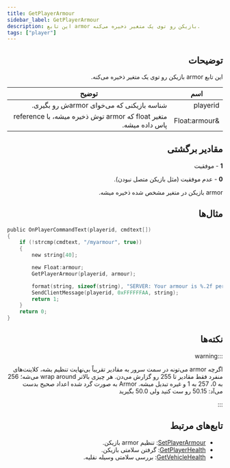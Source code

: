 ```yaml
---
title: GetPlayerArmour
sidebar_label: GetPlayerArmour
description: این تابع armor بازیکن رو توی یک متغیر ذخیره می‌کنه.
tags: ["player"]
---
```


<div dir="rtl" style={{ textAlign: "right" }}>

## توضیحات

این تابع armor بازیکن رو توی یک متغیر ذخیره می‌کنه.

| اسم          | توضیح                                               |
| ------------- | --------------------------------------------------------- |
| playerid      | شناسه بازیکنی که می‌خوای armorش رو بگیری.  |
| &Float:armour | متغیر float که armor توش ذخیره میشه، با reference پاس داده میشه. |

## مقادیر برگشتی

**1** - موفقیت

**0** - عدم موفقیت (مثل بازیکن متصل نبودن).

armor بازیکن در متغیر مشخص شده ذخیره میشه.

## مثال‌ها

</div>

```c
public OnPlayerCommandText(playerid, cmdtext[])
{
    if (!strcmp(cmdtext, "/myarmour", true))
    {
		new string[40];

		new Float:armour;
		GetPlayerArmour(playerid, armour);

		format(string, sizeof(string), "SERVER: Your armour is %.2f percent", armour);
		SendClientMessage(playerid, 0xFFFFFFAA, string);
        return 1;
    }
    return 0;
}
```

<div dir="rtl" style={{ textAlign: "right" }}>

## نکته‌ها

:::warning

اگرچه armor می‌تونه در سمت سرور به مقادیر تقریباً بی‌نهایت تنظیم بشه، کلاینت‌های منفرد فقط مقادیر تا 255 رو گزارش می‌دن. هر چیزی بالاتر wrap around می‌شه؛ 256 به 0، 257 به 1 و غیره تبدیل میشه. Armor به صورت گرد شده اعداد صحیح بدست می‌آد: 50.15 رو ست کنید ولی 50.0 بگیرید

:::

## تابع‌های مرتبط

- [SetPlayerArmour](SetPlayerArmour): تنظیم armor بازیکن.
- [GetPlayerHealth](GetPlayerHealth): گرفتن سلامتی بازیکن.
- [GetVehicleHealth](GetVehicleHealth): بررسی سلامتی وسیله نقلیه.

</div>